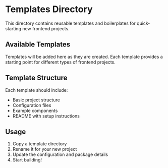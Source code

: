 # Templates Directory

This directory contains reusable templates and boilerplates for quick-starting new frontend projects.

## Available Templates

Templates will be added here as they are created. Each template provides a starting point for different types of frontend projects.

## Template Structure

Each template should include:
- Basic project structure
- Configuration files
- Example components
- README with setup instructions

## Usage

1. Copy a template directory
2. Rename it for your new project
3. Update the configuration and package details
4. Start building!
